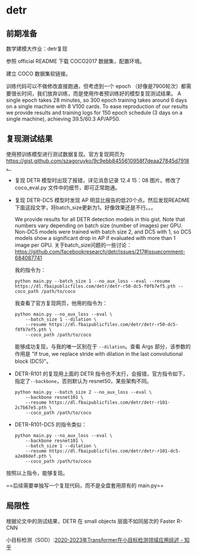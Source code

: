 # detr

## 前期准备

 数学建模大作业：detr复现

参照 official README 下载 COCO2017 数据集，配置环境。

建立 COCO 数据集软链接。

训练代码可以不做修改直接跑通，但考虑到一个 epoch （好像是7900轮次）都需要很长时间，我们放弃训练，而是使用作者预训练好的模型复现测试结果。
A single epoch takes 28 minutes, so 300 epoch training takes around 6 days on a single machine with 8 V100 cards. To ease reproduction of our results we provide results and training logs for 150 epoch schedule (3 days on a single machine), achieving 39.5/60.3 AP/AP50.

## 复现测试结果

使用预训练模型进行测试数据复现。官方复现网页为 https://gist.github.com/szagoruyko/9c9ebb8455610958f7deaa27845d7918。

- 复现 DETR 模型时出现了报错，详见消息记录 12.4 15：08 图片。修改了 coco_eval.py 文件中的细节，即可正常跑通。

- 复现 DETR-DC5 模型时发现 AP 明显比报告的低20个点。然后发现README下面这段文字，将batch_size更新为1。好像效果还是不行。。。
  
  We provide results for all DETR detection models in this gist. Note that numbers vary depending on batch size (number of images) per GPU. Non-DC5 models were trained with batch size 2, and DC5 with 1, so DC5 models show a significant drop in AP if evaluated with more than 1 image per GPU. 
  关于batch_size问题的一些讨论：https://github.com/facebookresearch/detr/issues/217#issuecomment-684087741
  
  我的指令为：
  
  ```
  python main.py --batch_size 1 --no_aux_loss --eval --resume https://dl.fbaipublicfiles.com/detr/detr-r50-dc5-f0fb7ef5.pth --coco_path /path/to/coco
  ```
  
  我查看了官方复现网页，他用的指令为：
  
  ```
  python main.py --no_aux_loss --eval \
      --batch_size 1 --dilation \
      --resume https://dl.fbaipublicfiles.com/detr/detr-r50-dc5-f0fb7ef5.pth \
      --coco_path /path/to/coco
  ```
  
  能够成功复现，与我的唯一区别在于 `--dilation`。查看 Args 部分，该参数的作用是 "If true, we replace stride with dilation in the last convolutional block (DC5)"。
  
- DETR-R101 的复现用上面的 DETR 指令也不太行，会报错，官方指令如下，指定了`--backbone`，否则默认为 resnet50，某些架构不同。

  ```
  python main.py --batch_size 2 --no_aux_loss --eval \
      --backbone resnet101 \
      --resume https://dl.fbaipublicfiles.com/detr/detr-r101-2c7b67e5.pth \
      --coco_path /path/to/coco
  ```

- DETR-R101-DC5 的指令类似：

  ```
  python main.py --no_aux_loss --eval \
      --backbone resnet101 \
      --batch_size 1 --dilation \
      --resume https://dl.fbaipublicfiles.com/detr/detr-r101-dc5-a2e86def.pth \
      --coco_path /path/to/coco
  ```

按照以上指令，能够复现。

==后续需要单独写一个复现代码，而不是全盘套用原有的 main.py==

## 局限性

根据论文中的测试结果，DETR 在 small objects 层面不如同层次的 Faster R-CNN

小目标检测（SOD）:[2020-2023年Transformer在小目标检测领域应用综述 - 知乎](https://zhuanlan.zhihu.com/p/656402058)